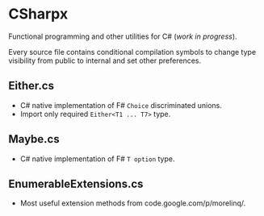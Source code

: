 # CSharpx
Functional programming and other utilities for C# (_work in progress_).

Every source file contains conditional compilation symbols to change type visibility from public to internal
and set other preferences.

## Either.cs
- C# native implementation of F# `Choice` discriminated unions.
- Import only required `Either<T1 ... T7>` type. 

## Maybe.cs
- C# native implementation of F# `T option` type.

## EnumerableExtensions.cs
- Most useful extension methods from code.google.com/p/morelinq/.
